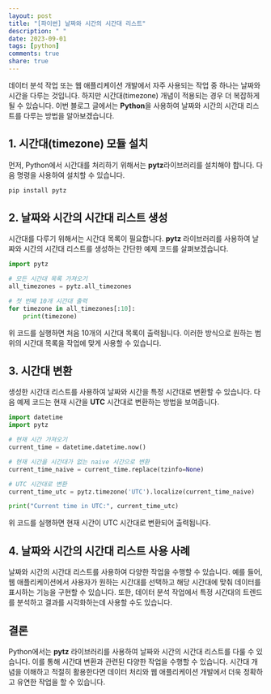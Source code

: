 ```yaml
---
layout: post
title: "[파이썬] 날짜와 시간의 시간대 리스트"
description: " "
date: 2023-09-01
tags: [python]
comments: true
share: true
---
```


데이터 분석 작업 또는 웹 애플리케이션 개발에서 자주 사용되는 작업 중 하나는 날짜와 시간을 다루는 것입니다. 하지만 시간대(timezone) 개념이 적용되는 경우 더 복잡하게 될 수 있습니다. 이번 블로그 글에서는 **Python**을 사용하여 날짜와 시간의 시간대 리스트를 다루는 방법을 알아보겠습니다.

## **1. 시간대(timezone) 모듈 설치**

먼저, Python에서 시간대를 처리하기 위해서는 **pytz**라이브러리를 설치해야 합니다. 다음 명령을 사용하여 설치할 수 있습니다.

```python
pip install pytz
```

## **2. 날짜와 시간의 시간대 리스트 생성**

시간대를 다루기 위해서는 시간대 목록이 필요합니다. **pytz** 라이브러리를 사용하여 날짜와 시간의 시간대 리스트를 생성하는 간단한 예제 코드를 살펴보겠습니다.

```python
import pytz

# 모든 시간대 목록 가져오기
all_timezones = pytz.all_timezones

# 첫 번째 10개 시간대 출력
for timezone in all_timezones[:10]:
    print(timezone)
```

위 코드를 실행하면 처음 10개의 시간대 목록이 출력됩니다. 이러한 방식으로 원하는 범위의 시간대 목록을 작업에 맞게 사용할 수 있습니다.

## **3. 시간대 변환**

생성한 시간대 리스트를 사용하여 날짜와 시간을 특정 시간대로 변환할 수 있습니다. 다음 예제 코드는 현재 시간을 **UTC** 시간대로 변환하는 방법을 보여줍니다.

```python
import datetime
import pytz

# 현재 시간 가져오기
current_time = datetime.datetime.now()

# 현재 시간을 시간대가 없는 naive 시간으로 변환
current_time_naive = current_time.replace(tzinfo=None)

# UTC 시간대로 변환
current_time_utc = pytz.timezone('UTC').localize(current_time_naive)

print("Current time in UTC:", current_time_utc)
```

위 코드를 실행하면 현재 시간이 UTC 시간대로 변환되어 출력됩니다.

## **4. 날짜와 시간의 시간대 리스트 사용 사례**

날짜와 시간의 시간대 리스트를 사용하여 다양한 작업을 수행할 수 있습니다. 예를 들어, 웹 애플리케이션에서 사용자가 원하는 시간대를 선택하고 해당 시간대에 맞춰 데이터를 표시하는 기능을 구현할 수 있습니다. 또한, 데이터 분석 작업에서 특정 시간대의 트렌드를 분석하고 결과를 시각화하는데 사용할 수도 있습니다.

## **결론**

Python에서는 **pytz** 라이브러리를 사용하여 날짜와 시간의 시간대 리스트를 다룰 수 있습니다. 이를 통해 시간대 변환과 관련된 다양한 작업을 수행할 수 있습니다. 시간대 개념을 이해하고 적절히 활용한다면 데이터 처리와 웹 애플리케이션 개발에서 더욱 정확하고 유연한 작업을 할 수 있습니다.